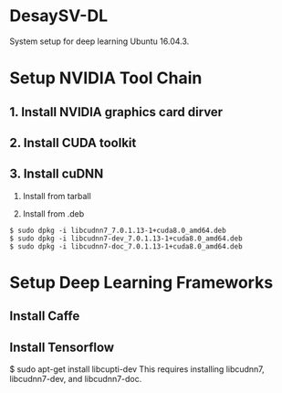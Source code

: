 # DesaySV-DL
System setup for deep learning Ubuntu 16.04.3.


# Setup NVIDIA Tool Chain

## 1. Install NVIDIA graphics card dirver
## 2. Install CUDA toolkit
## 3. Install cuDNN
1. Install from tarball

2. Install from .deb
```shell
$ sudo dpkg -i libcudnn7_7.0.1.13-1+cuda8.0_amd64.deb
$ sudo dpkg -i libcudnn7-dev_7.0.1.13-1+cuda8.0_amd64.deb
$ sudo dpkg -i libcudnn7-doc_7.0.1.13-1+cuda8.0_amd64.deb 
```
# Setup Deep Learning Frameworks

## Install Caffe
## Install Tensorflow
$ sudo apt-get install libcupti-dev
This requires installing libcudnn7, libcudnn7-dev, and libcudnn7-doc.
